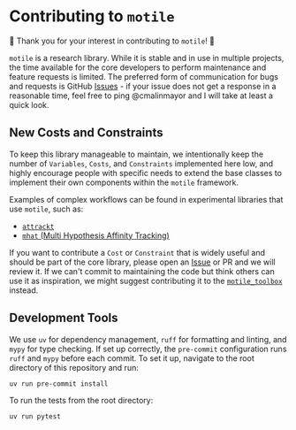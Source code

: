# Contributing to `motile`

:tada: Thank you for your interest in contributing to `motile`! :tada:

`motile` is a research library. While it is stable and in use in multiple projects, the time
available for the core developers to perform maintenance and feature requests is limited.
The preferred form of communication for bugs and requests is GitHub 
[Issues](https://github.com/funkelab/motile/issues/new) - if your issue does not get a 
response in a reasonable time, feel free to ping @cmalinmayor and I will take at least a quick look.

## New Costs and Constraints
To keep this library manageable to maintain, we intentionally keep the number of `Variables`,
`Costs`, and `Constraints` implemented here low, and highly encourage people with specific
needs to extend the base classes to implement their own components within the `motile`
framework.

Examples of complex workflows can be found in experimental libraries that use `motile`, such as:
- [`attrackt`](https://github.com/funkelab/attrackt)
- [`mhat` (Multi Hypothesis Affinity Tracking)](https://github.com/funkelab/mhat)

If you want to contribute a `Cost` or `Constraint` that is widely useful and should be part of
the core library, please open an [Issue](https://github.com/funkelab/motile/issues/new) or PR and we will review it. If we can't
commit to maintaining the code but think others can use it as inspiration, we might suggest
contributing it to the [`motile_toolbox`](https://github.com/funkelab/motile_toolbox) instead.

## Development Tools

We use `uv` for dependency management, `ruff` for formatting and linting, and `mypy` for type checking.
If set up correctly, the `pre-commit` configuration runs `ruff` and `mypy` before each commit.
To set it up, navigate to the root directory of this repository and run:
```bash
uv run pre-commit install
```

To run the tests from the root directory:
```bash
uv run pytest
```


